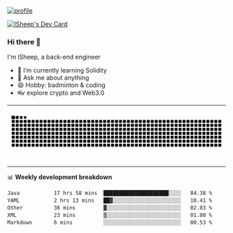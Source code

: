 [![profile](https://user-images.githubusercontent.com/54968314/208005045-e4b42f3b-833d-4242-bfcc-e764865553a2.svg)](https://www.calligrapher.ai/)

<a href="https://app.daily.dev/linziyang1106"><img src="https://api.daily.dev/devcards/v2/i4Spwx5Skx5FpTqWcwoit.png?r=kgx&type=wide" width="652" alt="ISheep's Dev Card"/></a>

### Hi there 🐏

I'm ISheep, a back-end engineer

- 🔭 I’m currently learning Solidity
- 💬 Ask me about anything
- 😄 Hobby: badminton & coding
- 👓 explore crypto and Web3.0

-------

![](https://raw.githubusercontent.com/ISheepp/ISheepp/output/github-contribution-grid-snake.svg)

-------

📊 **Weekly development breakdown**
<!--START_SECTION:waka-->

```txt
Java           17 hrs 58 mins  █████████████████████░░░░   84.38 %
YAML           2 hrs 13 mins   ██▓░░░░░░░░░░░░░░░░░░░░░░   10.41 %
Other          36 mins         ▓░░░░░░░░░░░░░░░░░░░░░░░░   02.83 %
XML            23 mins         ▒░░░░░░░░░░░░░░░░░░░░░░░░   01.80 %
Markdown       6 mins          ░░░░░░░░░░░░░░░░░░░░░░░░░   00.53 %
```

<!--END_SECTION:waka-->
